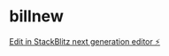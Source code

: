 # billnew

[Edit in StackBlitz next generation editor ⚡️](https://stackblitz.com/~/github.com/chosenhack/billnew)